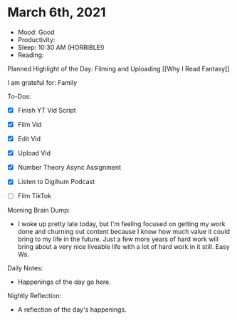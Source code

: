 # March 6th, 2021

- Mood: Good
- Productivity: 
- Sleep: 10:30 AM (HORRIBLE!)
- Reading: 

Planned Highlight of the Day: Filming and Uploading [[Why I Read Fantasy]]

I am grateful for: Family

To-Dos:
- [x] Finish YT Vid Script
- [x] Film Vid
- [x] Edit Vid
- [x] Upload Vid
- [x] Number Theory Async Assignment
- [x] Listen to Digihum Podcast
- [ ] Film TikTok


Morning Brain Dump:
- I woke up pretty late today, but I'm feeling focused on getting my work done and churning out content because I know how much value it could bring to my life in the future. Just a few more years of hard work will bring about a very nice liveable life with a lot of hard work in it still. Easy Ws.

Daily Notes:
- Happenings of the day go here.


Nightly Reflection: 
- A reflection of the day's happenings.





